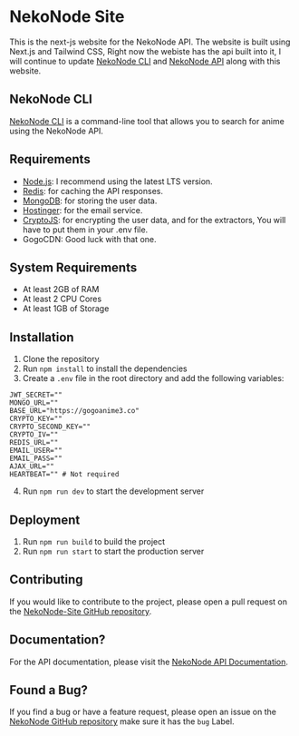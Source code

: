 # NekoNode Site

This is the next-js website for the NekoNode API. The website is built using Next.js and Tailwind CSS, Right now the webiste has the api built into it, I will continue to update [NekoNode CLI](https://github.com/DeveloperJosh/anime-cli) and [NekoNode API](https://github.com/DeveloperJosh/nekonode-api) along with this website.

## NekoNode CLI

[NekoNode CLI](https://github.com/DeveloperJosh/anime-cli) is a command-line tool that allows you to search for anime using the NekoNode API.

## Requirements

- [Node.js](https://nodejs.org/en/): I recommend using the latest LTS version.
- [Redis](https://redis.io/): for caching the API responses.
- [MongoDB](https://www.mongodb.com/): for storing the user data.
- [Hostinger](https://www.hostinger.com/): for the email service.
- [CryptoJS](https://cryptojs.gitbook.io/docs/): for encrypting the user data, and for the extractors, You will have to put them in your .env file.
- GogoCDN: Good luck with that one.

## System Requirements

- At least 2GB of RAM
- At least 2 CPU Cores
- At least 1GB of Storage

## Installation

1. Clone the repository
2. Run `npm install` to install the dependencies
3. Create a `.env` file in the root directory and add the following variables:

```env
JWT_SECRET=""
MONGO_URL=""
BASE_URL="https://gogoanime3.co"
CRYPTO_KEY=""
CRYPTO_SECOND_KEY=""
CRYPTO_IV=""
REDIS_URL=""
EMAIL_USER=""
EMAIL_PASS=""
AJAX_URL=""
HEARTBEAT="" # Not required
```

4. Run `npm run dev` to start the development server

## Deployment

1. Run `npm run build` to build the project
2. Run `npm run start` to start the production server

## Contributing

If you would like to contribute to the project, please open a pull request on the [NekoNode-Site GitHub repository](https://github.com/DeveloperJosh/nekonode-site).

## Documentation?

For the API documentation, please visit the [NekoNode API Documentation](https://api.nekonode.net/docs/).

## Found a Bug?

If you find a bug or have a feature request, please open an issue on the [NekoNode GitHub repository](https://github.com/DeveloperJosh/nekonode-site/issues) make sure it has the `bug` Label.